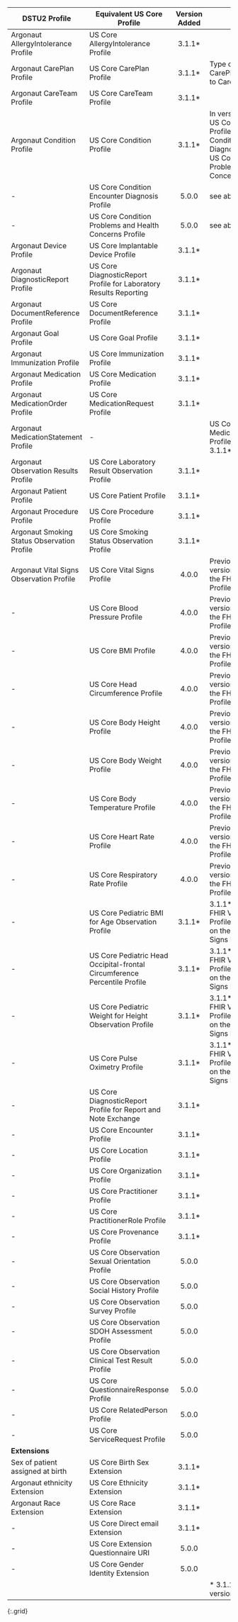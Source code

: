 |DSTU2 Profile|Equivalent US Core Profile|Version Added|Notes|
|---|---|:---:|---|
|Argonaut AllergyIntolerance Profile|US Core AllergyIntolerance Profile|3.1.1*||
|Argonaut CarePlan Profile|US Core CarePlan Profile|3.1.1*|Type changed from CarePlan in DSTU2 to CareTeam in R4|
|Argonaut CareTeam Profile|US Core CareTeam Profile|3.1.1*||
|Argonaut Condition Profile|US Core Condition Profile|3.1.1*|In version 5.0.0 split US Core Condition Profilee into US Core Condition Encounter Diagnosis Profile and US Core Condition Problems and Health Concerns Profile|
|-|US Core Condition Encounter Diagnosis Profile|5.0.0|see above|
|-|US Core Condition Problems and Health Concerns Profile|5.0.0|see above|
|Argonaut Device Profile|US Core Implantable Device Profile|3.1.1*||
|Argonaut DiagnosticReport Profile|US Core DiagnosticReport Profile for Laboratory Results Reporting|3.1.1*||
|Argonaut DocumentReference Profile|US Core DocumentReference Profile|3.1.1*||
|Argonaut Goal Profile|US Core Goal Profile|3.1.1*||
|Argonaut Immunization Profile|US Core Immunization Profile|3.1.1*||
|Argonaut Medication Profile|US Core Medication Profile|3.1.1*||
|Argonaut MedicationOrder Profile|US Core MedicationRequest Profile|3.1.1*||
|Argonaut MedicationStatement Profile|-||US Core MedicationStatement Profile not defined in 3.1.1*|
|Argonaut Observation Results Profile|US Core Laboratory Result Observation Profile|3.1.1*||
|Argonaut Patient Profile|US Core Patient Profile|3.1.1*||
|Argonaut Procedure Profile|US Core Procedure Profile|3.1.1*||
|Argonaut Smoking Status Observation Profile|US Core Smoking Status Observation Profile|3.1.1*||
|Argonaut Vital Signs Observation Profile|US Core Vital Signs Profile|4.0.0|Previous to this version, referenced the FHIR Vital Signs Profile|
|-|US Core Blood Pressure Profile|4.0.0|Previous to this version, referenced the FHIR Vital Signs Profile|
|-|US Core BMI Profile|4.0.0|Previous to this version, referenced the FHIR Vital Signs Profile|
|-|US Core Head Circumference Profile|4.0.0|Previous to this version, referenced the FHIR Vital Signs Profile|
|-|US Core Body Height Profile|4.0.0|Previous to this version, referenced the FHIR Vital Signs Profile|
|-|US Core Body Weight Profile|4.0.0|Previous to this version, referenced the FHIR Vital Signs Profile|
|-|US Core Body Temperature Profile|4.0.0|Previous to this version, referenced the FHIR Vital Signs Profile|
|-|US Core Heart Rate Profile|4.0.0|Previous to this version, referenced the FHIR Vital Signs Profile|
|-|US Core Respiratory Rate Profile|4.0.0|Previous to this version, referenced the FHIR Vital Signs Profile|
|-|US Core Pediatric BMI for Age Observation Profile|3.1.1*|3.1.1* based on the FHIR Vital Signs Profile, 4.0.0+ based on the US Core Vital Signs Profile|
|-|US Core Pediatric Head Occipital-frontal Circumference Percentile Profile|3.1.1*|3.1.1* based on the FHIR Vital Signs Profile, 4.0.0+ based on the US Core Vital Signs Profile|
|-|US Core Pediatric Weight for Height Observation Profile|3.1.1*|3.1.1* based on the FHIR Vital Signs Profile, 4.0.0+ based on the US Core Vital Signs Profile|
|-|US Core Pulse Oximetry Profile|3.1.1*|3.1.1* based on the FHIR Vital Signs Profile, 4.0.0+ based on the US Core Vital Signs Profile|
|-|US Core DiagnosticReport Profile for Report and Note Exchange|3.1.1*||
|-|US Core Encounter Profile|3.1.1*||
|-|US Core Location Profile|3.1.1*||
|-|US Core Organization Profile|3.1.1*||
|-|US Core Practitioner Profile|3.1.1*||
|-|US Core PractitionerRole Profile|3.1.1*||
|-|US Core Provenance Profile|3.1.1*||
|-|US Core Observation Sexual Orientation Profile|5.0.0||
|-|US Core Observation Social History Profile|5.0.0||
|-|US Core Observation Survey Profile|5.0.0||
|-|US Core Observation SDOH Assessment Profile|5.0.0||
|-|US Core Observation Clinical Test Result Profile|5.0.0||
|-|US Core QuestionnaireResponse Profile|5.0.0||
|-|US Core RelatedPerson Profile|5.0.0||
|-|US Core ServiceRequest Profile|5.0.0||
|**Extensions**||||
|Sex of patient assigned at birth|US Core Birth Sex Extension|3.1.1*||
|Argonaut ethnicity Extension|US Core Ethnicity Extension|3.1.1*||
|Argonaut Race Extension|US Core Race Extension|3.1.1*||
|-|US Core Direct email Extension|3.1.1*||
|-|US Core Extension Questionnaire URI|5.0.0||
|-|US Core Gender Identity Extension|5.0.0||
||||\* 3.1.1  *or prior* version of US Core|
{:.grid}
